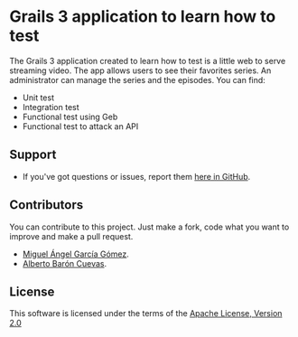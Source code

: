 Grails 3 application to learn how to test 
===========================

The Grails 3 application created to learn how to test is a little web to serve streaming video. The app allows users to see their favorites series. An administrator can manage the series and the episodes. 
You can find:
+ Unit test
+ Integration test
+ Functional test using Geb 
+ Functional test to attack an API 


Support
-------

* If you've got questions or issues, report them [here in GitHub](https://github.com/albertodeavila/testingGrails3/issues).


Contributors
------------

You can contribute to this project. Just make a fork, code what you want to improve and make a pull request.

* [Miguel Ángel García Gómez](https://github.com/MiguelAngel82).
* [Alberto Barón Cuevas](https://github.com/albertobaron).
 

License
-------

This software is licensed under the terms of the [Apache License, Version 2.0](http://www.apache.org/licenses/LICENSE-2.0.html)
